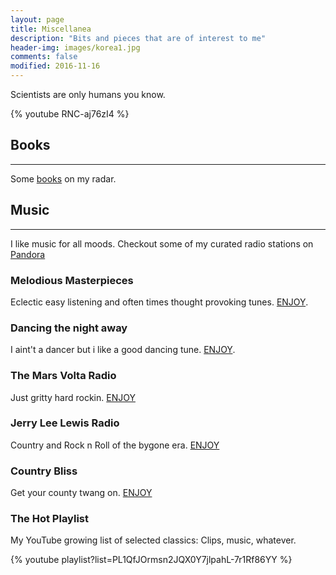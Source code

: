 ```yaml
---
layout: page
title: Miscellanea
description: "Bits and pieces that are of interest to me"
header-img: images/korea1.jpg
comments: false
modified: 2016-11-16
---
```


Scientists are only humans you know.

{% youtube RNC-aj76zI4 %}



## Books
-----

Some [books](https://www.amazon.com/gp/registry/wishlist/?ie=UTF8&cid=AK5A3K0LJ43JU) on my radar. 


## Music
-----

I like music for all moods. Checkout some of my curated radio stations on [Pandora](https://www.pandora.com/)

### Melodious Masterpieces

Eclectic easy listening and often times thought provoking tunes. [ENJOY](http://www.pandora.com/station/2965988270605592225).


### Dancing the night away

I aint't a dancer but i like a good dancing tune. [ENJOY](https://www.pandora.com/station/3331500368431146657).

### The Mars Volta Radio

Just gritty hard rockin. [ENJOY](https://www.pandora.com/station/2967508671848507041)

### Jerry Lee Lewis Radio

Country and Rock n Roll of the bygone era. [ENJOY](https://www.pandora.com/station/2968022942642595489)

### Country Bliss

Get your county twang on. [ENJOY](https://www.pandora.com/station/3353978088364697249)


### The Hot Playlist

My YouTube growing list of selected classics: Clips, music, whatever.

{% youtube playlist?list=PL1QfJOrmsn2JQX0Y7jlpahL-7r1Rf86YY %}








